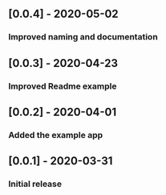 ## [0.0.4] - 2020-05-02

### Improved naming and documentation

## [0.0.3] - 2020-04-23

### Improved Readme example

## [0.0.2] - 2020-04-01

### Added the example app

## [0.0.1] - 2020-03-31

### Initial release
